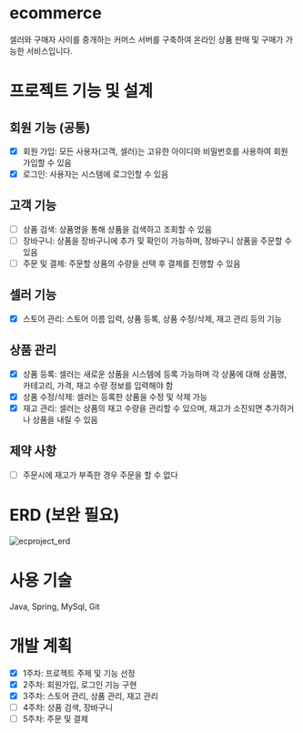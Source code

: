 # ecommerce
셀러와 구매자 사이를 중개하는 커머스 서버를 구축하여 온라인 상품 판매 및 구매가 가능한 서비스입니다.

# 프로젝트 기능 및 설계

## 회원 기능 (공통)
- [X] 회원 가입: 모든 사용자(고객, 셀러)는 고유한 아이디와 비밀번호를 사용하여 회원 가입할 수 있음
- [X] 로그인: 사용자는 시스템에 로그인할 수 있음

## 고객 기능
- [ ] 상품 검색: 상품명을 통해 상품을 검색하고 조회할 수 있음
- [ ] 장바구니: 상품을 장바구니에 추가 및 확인이 가능하며, 장바구니 상품을 주문할 수 있음
- [ ] 주문 및 결제: 주문할 상품의 수량을 선택 후 결제를 진행할 수 있음

## 셀러 기능
- [X] 스토어 관리: 스토어 이름 입력, 상품 등록, 상품 수정/삭제, 재고 관리 등의 기능

## 상품 관리
- [X] 상품 등록: 셀러는 새로운 상품을 시스템에 등록 가능하며 각 상품에 대해 상품명, 카테고리, 가격, 재고 수량 정보를 입력해야 함
- [X] 상품 수정/삭제: 셀러는 등록한 상품을 수정 및 삭제 가능
- [X] 재고 관리: 셀러는 상품의 재고 수량을 관리할 수 있으며, 재고가 소진되면 추가하거나 상품을 내릴 수 있음

## 제약 사항
- [ ] 주문시에 재고가 부족한 경우 주문을 할 수 없다

# ERD (보완 필요)
![ecproject_erd](https://github.com/now1j/ecproject/assets/149587520/8d30aea5-b7f5-4d49-a70f-fc274ae291e9)

# 사용 기술
Java, Spring, MySql, Git

# 개발 계획
- [X] 1주차: 프로젝트 주제 및 기능 선정
- [X] 2주차: 회원가입, 로그인 기능 구현
- [X] 3주차: 스토어 관리, 상품 관리, 재고 관리
- [ ] 4주차: 상품 검색, 장바구니
- [ ] 5주차: 주문 및 결제
